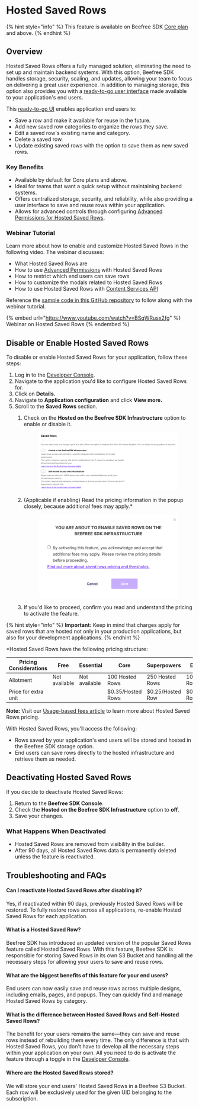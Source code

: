 # Hosted Saved Rows

{% hint style="info" %}
This feature is available on Beefree SDK [Core plan](https://dam.beefree.io/pluginpricing) and above.
{% endhint %}

## **Overview**

Hosted Saved Rows offers a fully managed solution, eliminating the need to set up and maintain backend systems. With this option, Beefree SDK handles storage, security, scaling, and updates, allowing your team to focus on delivering a great user experience. In addition to managing storage, this option also provides you with a [ready-to-go user interface](hosted-saved-rows.md#ready-to-go-user-interface) made available to your application's end users.&#x20;

This [ready-to-go UI](hosted-saved-rows.md#ready-to-go-user-interface) enables application end users to:

* Save a row and make it available for reuse in the future.
* Add new saved row categories to organize the rows they save.
* Edit a saved row's existing name and category.
* Delete a saved row.
* Update existing saved rows with the option to save them as new saved rows.&#x20;

### **Key Benefits**

* Available by default for Core plans and above.
* Ideal for teams that want a quick setup without maintaining backend systems.
* Offers centralized storage, security, and reliability, while also providing a user interface to save and  reuse rows within your application.
* Allows for advanced controls through configuring [Advanced Permissions for Hosted Saved Rows](../../other-customizations/advanced-options/advanced-permissions.md#hosted-saved-rows).

### Webinar Tutorial

Learn more about how to enable and customize Hosted Saved Rows in the following video. The webinar discusses:

* What Hosted Saved Rows are
* How to use [Advanced Permissions](../../other-customizations/advanced-options/advanced-permissions.md#hosted-saved-rows) with Hosted Saved Rows
* How to restrict which end users can save rows
* How to customize the modals related to Hosted Saved Rows
* How to use Hosted Saved Rows with [Content Services API](../../apis/content-services-api/)

Reference the [sample code in this GitHub repository](https://github.com/BeefreeSDK/beefree-sdk-hosted-saved-rows-demo) to follow along with the webinar tutorial.

{% embed url="https://www.youtube.com/watch?v=BSqWRusx2fg" %}
Webinar on Hosted Saved Rows
{% endembed %}

## **Disable or Enable Hosted Saved Rows**

To disable or enable Hosted Saved Rows for your application, follow these steps:

1. Log in to the [Developer Console](https://developers.beefree.io/accounts/login/?from=website_menu).
2. Navigate to the application you'd like to configure Hosted Saved Rows for.
3. Click on **Details.**
4. Navigate to **Application configuration** and click **View more.**
5. Scroll to the **Saved Rows** section.
   1.  Check on the **Hosted on the Beefree SDK Infrastructure** option to enable or disable it.

       <figure><img src="../../.gitbook/assets/CleanShot 2024-11-20 at 20.28.15.png" alt="" width="563"><figcaption></figcaption></figure>
   2.  (Applicable if enabling) Read the pricing information in the popup closely, because additional fees may apply.\*&#x20;

       <figure><img src="../../.gitbook/assets/CleanShot 2024-11-20 at 20.28.37.png" alt="" width="443"><figcaption></figcaption></figure>
   3. If you'd like to proceed, confirm you read and understand the pricing to activate the feature.

{% hint style="info" %}
**Important:** Keep in mind that charges apply for saved rows that are hosted not only in your production applications, but also for your development applications.
{% endhint %}

\*Hosted Saved Rows have the following pricing structure:

| Pricing Considerations | Free          | Essential     | Core              | Superpowers      | Enterprise       |
| ---------------------- | ------------- | ------------- | ----------------- | ---------------- | ---------------- |
| Allotment              | Not available | Not available | 100 Hosted Rows   | 250 Hosted Rows  | 1000 Hosted Rows |
| Price for extra unit   |               |               | $0.35/Hosted Rows | $0.25/Hosted Row | $0.20/Hosted Row |

**Note:** Visit our [Usage-based fees article](https://devportal.beefree.io/hc/en-us/articles/4403095825042-Usage-based-fees#h_01JE4K84YM3M040X7JBQR7GVW1) to learn more about Hosted Saved Rows pricing.

With Hosted Saved Rows, you'll access the following:

* Rows saved by your application's end users will be stored and hosted in the Beefree SDK storage option.
* End users can save rows directly to the hosted infrastructure and retrieve them as needed.

## **Deactivating Hosted Saved Rows**

If you decide to deactivate Hosted Saved Rows:

1. Return to the **Beefree SDK Console**.
2. Check the **Hosted on the Beefree SDK Infrastructure** option to **off**.
3. Save your changes.

### **What Happens When Deactivated**

* Hosted Saved Rows are removed from visibility in the builder.
* After 90 days, all Hosted Saved Rows data is permanently deleted unless the feature is reactivated.

## **Troubleshooting and FAQs**

#### **Can I reactivate Hosted Saved Rows after disabling it?**

Yes, if reactivated within 90 days, previously Hosted Saved Rows will be restored. To fully restore rows across all applications, re-enable Hosted Saved Rows for each application.

#### What is a Hosted Saved Row? <a href="#what-is-a-hosted-row" id="what-is-a-hosted-row"></a>

Beefree SDK has introduced an updated version of the popular Saved Rows feature called Hosted Saved Rows. With this feature, Beefree SDK is responsible for storing Saved Rows in its own S3 Bucket and handling all the necessary steps for allowing your users to save and reuse rows.

#### What are the biggest benefits of this feature for your end users? <a href="#what-are-the-biggest-benefits-of-this-feature-for-your-end-users" id="what-are-the-biggest-benefits-of-this-feature-for-your-end-users"></a>

End users can now easily save and reuse rows across multiple designs, including emails, pages, and popups. They can quickly find and manage Hosted Saved Rows by category.

#### What is the difference between Hosted Saved Rows and Self-Hosted Saved Rows? <a href="#what-is-the-difference-between-hosted-rows-and-saved-rows" id="what-is-the-difference-between-hosted-rows-and-saved-rows"></a>

The benefit for your users remains the same—they can save and reuse rows instead of rebuilding them every time. The only difference is that with Hosted Saved Rows, you don't have to develop all the necessary steps within your application on your own. All you need to do is activate the feature through a toggle in the [Developer Console](https://developers.beefree.io/accounts/login/?from=website_menu).

#### Where are the Hosted Saved Rows stored? <a href="#where-are-the-hosted-rows-stored" id="where-are-the-hosted-rows-stored"></a>

We will store your end users' Hosted Saved Rows in a Beefree S3 Bucket. Each row will be exclusively used for the given UID belonging to the subscription.
